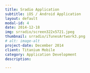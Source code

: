 ```yaml
---
title: Sradio Application
subtitle: iOS / Android Application
layout: default
modal-id: 4
date: 2014-12-18
img: srradio/screen322x5721.jpeg
thumbnail: srradio/iTunesArtwork3.png
# alt: image-alt
project-date: December 2014
client: Titanium Mobile
category: Application Development
description:  

---
```

